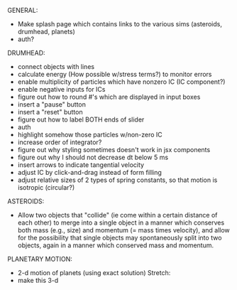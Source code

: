 GENERAL:
* Make splash page which contains links to the various sims (asteroids, drumhead, planets)
* auth?

DRUMHEAD:
* connect objects with lines
* calculate energy (How possible w/stress terms?) to monitor errors
* enable multiplicity of particles which have nonzero IC (IC component?)
* enable negative inputs for ICs
* figure out how to round #'s which are displayed in input boxes
* insert a "pause" button
* insert a "reset" button
* figure out how to label BOTH ends of slider
* auth
* highlight somehow those particles w/non-zero IC
* increase order of integrator?
* figure out why styling sometimes doesn't work in jsx components
* figure out why I should not decrease dt below 5 ms
* insert arrows to indicate tangential velocity
* adjust IC by click-and-drag instead of form filling
* adjust relative sizes of 2 types of spring constants, so that motion is isotropic (circular?)

ASTEROIDS:
* Allow two objects that "collide" (ie come within a certain distance of each other) to merge into a single object in a manner which conserves both mass (e.g., size) and momentum (= mass times velocity), and allow for the possibility that single objects may spontaneously split into two objects, again in a manner which conserved mass and momentum.

PLANETARY MOTION:
* 2-d motion of planets (using exact solution)
Stretch:
* make this 3-d
